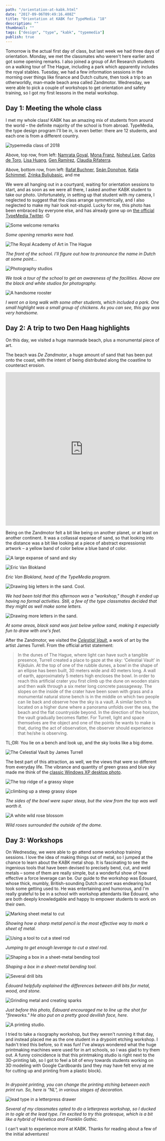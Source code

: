 ```yaml
---
path: "/orientation-at-kabk.html"
date: "2017-09-06T09:49:16.408Z" 
title: "Orientation at KABK for TypeMedia ’18"
description: "" 
thumbnail: "" 
tags: ["design", "type", "kabk", "typemedia"]
publish: true
---
```


Tomorrow is the actual first day of class, but last week we had three days of orientation. Monday, we met the classmates who weren't here earlier and got some opening remarks. I also joined a group of Art Research students on a walking tour of The Hague, including a park which apparently includes the royal stables. Tuesday, we had a few information sessions in the morning over things like finance and Dutch culture, then took a trip to an otherworldly, man-made beach area called Zandmotor. Wednesday, we were able to pick a couple of workshops to get orientation and safety training, so I got my first lessons in the metal workshop.

## Day 1: Meeting the whole class

I met my whole class! KABK has an amazing mix of students from around the world – the definite majority of the school is from abroad. TypeMedia, the type design program I'll be in, is even better: there are 12 students, and each one is from a different country.

<img src="./images/2017_08_28-09.50.58.jpg" alt="typemedia class of 2018">

Above, top row, from left: [Namrata Goyal](https://twitter.com/n__goyal), [Mona Franz](https://twitter.com/diefranzkanns), [Noheul Lee](https://twitter.com/lne818), [Carlos de Toro](https://twitter.com/carlos_detoro), [Lisa Huang](https://twitter.com/LisaLisahuang), [Gen Ramírez](https://twitter.com/genramirez), [Claudia Rifaterra](http://claudiarifaterra.com/).

Above, bottom row, from left: [Rafał Buchner](https://twitter.com/RafalBuchner), [Seán Donohoe](https://twitter.com/sean_donohoe), [Katja Schimmel](https://www.behance.net/KatjaSchimmel), [Zrinka Buljubasic](https://twitter.com/zrinka_b), and me

We were all hanging out in a courtyard, waiting for orientation sessions to start, and as soon as we were all there, I asked another KABK student to take our photo. Unfortunately, in setting up that student with my camera, I neglected to suggest that the class arrange symmetrically, and I also neglected to make my hair look not-stupid. Lucky for me, this photo has been embraced by everyone else, and has already gone up on [the official TypeMedia Twitter](https://twitter.com/typemedia). 🙃

<p> 
<img src="./images/2017_08_28-11.32.54.jpg" alt="Some welcome remarks">
</p>

_Some opening remarks were had._

<img src="./images/2017_08_28-08.57.15.jpg" alt="The Royal Academy of Art in The Hague">

_The front of the school. I'll figure out how to pronounce the name in Dutch at some point..._

<img src="./images/2017_08_28-11.03.24.jpg" alt="Photography studios">

_We took a tour of the school to get an awareness of the facilities. Above are the black and white studios for photography._


<p> 
<img src="./images/2017_08_28-15.36.30.jpg" alt="A handsome rooster">
</p>

_I went on a long walk with some other students, which included a park. One small highlight was a small group of chickens. As you can see, this guy was very handsome._

## Day 2: A trip to two Den Haag highlights

On this day, we visited a huge manmade beach, plus a monumental piece of art. 

The beach was _De Zandmotor_, a huge amount of sand that has been put onto the coast, with the intent of being distributed along the coastline to counteract erosion.

<iframe src="https://www.google.com/maps/embed?pb=!1m18!1m12!1m3!1d9745.820348217443!2d4.18584941573986!3d52.05420428166881!2m3!1f0!2f0!3f0!3m2!1i1024!2i768!4f13.1!3m3!1m2!1s0x0%3A0x523329c987877b5a!2sDe+Zandmotor!5e0!3m2!1sen!2snl!4v1504728829829" width="100%" height="500" frameborder="0" style="border:0" allowfullscreen></iframe>

Being on the Zandmotor felt a bit like being on another planet, or at least on another continent. It was a collassal expanse of sand, so that looking into the distance was a bit like looking at a piece of abstract expressionist artwork – a yellow band of color below a blue band of color.

<p>
<img src="./images/2017-08-29 14.58.19.jpg" alt="A large expanse of sand and sky">
</p>

<img src="./images/2017_08_29-14.19.32.jpg" alt="Eric Van Blokland">

_Eric Van Blokland, head of the TypeMedia program._

<img src="./images/2017_08_29-14.44.53.jpg" alt="Drawing big letters in the sand. Cool.">

_We had been told that this afternoon was a "workshop," though it ended up having no formal activities. Still, a few of the type classmates decided that they might as well make some letters._

<img src="./images/2017_08_29-15.11.23.jpg" alt="Drawing more letters in the sand.">

_At some areas, black sand was just below yellow sand, making it especially fun to draw with one's feet._

After the Zandmotor, we visited the [_Celestial Vault_](https://www.stroom.nl/nl/kor/project.php?pr_id=4616026), a work of art by the artist James Turrell. From the official artist statement:

> In the dunes of The Hague, where light can have such a tangible presence, Turrell created a place to gaze at the sky: ‘Celestial Vault' in Kijkduin. At the top of one of the rubble dunes, a bowl in the shape of an ellipse has been built, 30 meters wide and 40 meters long. A wall of earth, approximately 5 meters high encloses the bowl. In order to reach this artificial crater you first climb up the dune on wooden stairs and then walk through a six meter long concrete passageway. The slopes on the inside of the crater have been sown with grass and a monumental natural stone bench is in the middle on which two people can lie back and observe how the sky is a vault. A similar bench is located on a higher dune where a panorama unfolds over the sea, the beach and the flat countryside beyond. In the direction of the horizon, the vault gradually becomes flatter. For Turrell, light and space themselves are the object and one of the points he wants to make is that, during the act of observation, the observer should experience that he/she is observing. 

TL;DR: You lie on a bench and look up, and the sky looks like a big dome.

<img src="./images/2017_08_29-15.42.03.jpg" alt="The Celestial Vault by James Turrell">

The best part of this attraction, as well, we the views that were so different from everyday life. The vibrance and quantity of green grass and blue sky made me think of the [classic Windows XP desktop photo](https://en.wikipedia.org/wiki/Bliss_(image)).

<p>
<img src="./images/2017_08_29-15.42.13.jpg" alt="The top ridge of a grassy slope">
</p>

<img src="./images/2017_08_29-16.13.50.jpg" alt="climbing up a steep grassy slope">

_The sides of the bowl were super steep, but the view from the top was well worth it._

<img src="./images/2017_08_29-15.55.29.jpg" alt="A white wild rose blossom">

_Wild roses surrounded the outside of the dome._

## Day 3: Workshops

On Wednesday, we were able to go attend some workshop training sessions. I love the idea of making things out of metal, so I jumped at the chance to learn about the KABK metal shop. It is fascinating to see the ingenious tools that have been devised to precisely bend, cut, and weld metals – some of them are really simple, but a wonderful show of how effective a force leverage can be. Our guide to the workshop was Édouard, whose thick, mumbly, British-sounding Dutch accent was endearing but took some getting used to. He was entertaining and humorous, and I'm really grateful to be in a school with workshop attendants like Édouard, who are both deeply knowledgable and happy to empower students to work on their own.

<p>
<img src="./images/2017-08-30 11.00.03.jpg" alt="Marking sheet metal to cut">
</p>

_Showing how a sharp metal pencil is the most effective way to mark a sheet of metal._

<p>
<img src="./images/2017_08_30-11.07.59.jpg" alt="Using a tool to cut a steel rod">
</p>

_Jumping to get enough leverage to cut a steel rod._


<img src="./images/2017_08_30-11.21.26.jpg" alt="Shaping a box in a sheet-metal bending tool">

_Shaping a box in a sheet-metal bending tool._

<img src="./images/2017_08_30-12.28.16.jpg" alt="Several drill bits">

_Édouard helpfully explained the differences between drill bits for metal, wood, and stone._



<img src="./images/2017_08_30-10.54.44.jpg" alt="Grinding metal and creating sparks">

_Just before this photo, Édouard encouraged me to line up the shot for "fireworks." He also put on a pretty good devilish face, here._

<img src="./images/2017-08-30 14.38.57.jpg" alt="A printing studio.">

I tried to take a risography workshop, but they weren't running it that day, and instead placed me as the one student in a drypoint etching workshop. I hadn't tried this before, so it was fun! I've always wondered what the huge printmaking machines were used for in art schools, so I was glad to try them out. A funny coincidence is that this printmaking studio is right next to the 3D-printing lab, so I got to feel a bit of envy towards students working on 3D modeling with Google Cardboards (and they may have felt envy at me for cutting up and printing from a plastic block).

<img src="./images/2017_08_30-16.52.15.jpg" alt="">

_In drypoint printing, you can change the printing etching between each print run. So, here is "NL", in various stages of decoration._ 

<img src="./images/2017_08_30-15.38.42.jpg" alt="lead type in a letterpress drawer">

_Several of my classmates opted to do a letterpress workshop, so I ducked in to ogle at the lead type. I'm excited to try this grotesque, which is a bit like a hybrid of Helvetica and Franklin Gothic._

I can't wait to experience more at KABK. Thanks for reading about a few of the initial adventures!
